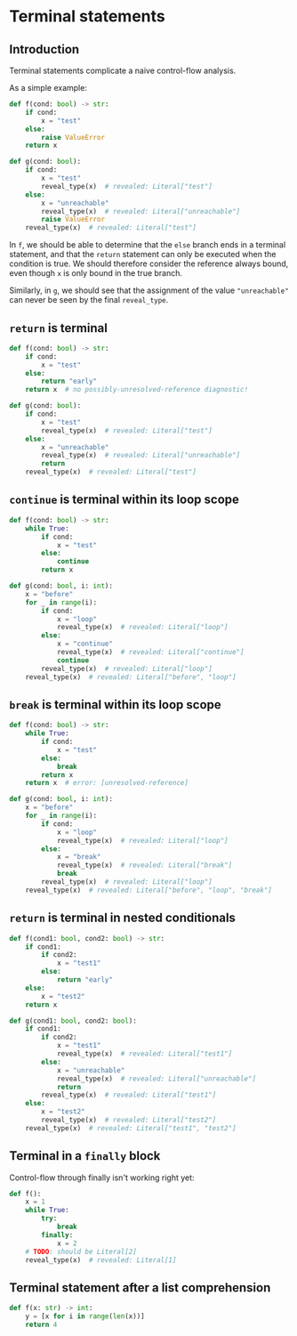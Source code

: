 # Terminal statements

## Introduction

Terminal statements complicate a naive control-flow analysis.

As a simple example:

```py
def f(cond: bool) -> str:
    if cond:
        x = "test"
    else:
        raise ValueError
    return x

def g(cond: bool):
    if cond:
        x = "test"
        reveal_type(x)  # revealed: Literal["test"]
    else:
        x = "unreachable"
        reveal_type(x)  # revealed: Literal["unreachable"]
        raise ValueError
    reveal_type(x)  # revealed: Literal["test"]
```

In `f`, we should be able to determine that the `else` branch ends in a terminal statement, and that
the `return` statement can only be executed when the condition is true. We should therefore consider
the reference always bound, even though `x` is only bound in the true branch.

Similarly, in `g`, we should see that the assignment of the value `"unreachable"` can never be seen
by the final `reveal_type`.

## `return` is terminal

```py
def f(cond: bool) -> str:
    if cond:
        x = "test"
    else:
        return "early"
    return x  # no possibly-unresolved-reference diagnostic!

def g(cond: bool):
    if cond:
        x = "test"
        reveal_type(x)  # revealed: Literal["test"]
    else:
        x = "unreachable"
        reveal_type(x)  # revealed: Literal["unreachable"]
        return
    reveal_type(x)  # revealed: Literal["test"]
```

## `continue` is terminal within its loop scope

```py
def f(cond: bool) -> str:
    while True:
        if cond:
            x = "test"
        else:
            continue
        return x

def g(cond: bool, i: int):
    x = "before"
    for _ in range(i):
        if cond:
            x = "loop"
            reveal_type(x)  # revealed: Literal["loop"]
        else:
            x = "continue"
            reveal_type(x)  # revealed: Literal["continue"]
            continue
        reveal_type(x)  # revealed: Literal["loop"]
    reveal_type(x)  # revealed: Literal["before", "loop"]
```

## `break` is terminal within its loop scope

```py
def f(cond: bool) -> str:
    while True:
        if cond:
            x = "test"
        else:
            break
        return x
    return x  # error: [unresolved-reference]

def g(cond: bool, i: int):
    x = "before"
    for _ in range(i):
        if cond:
            x = "loop"
            reveal_type(x)  # revealed: Literal["loop"]
        else:
            x = "break"
            reveal_type(x)  # revealed: Literal["break"]
            break
        reveal_type(x)  # revealed: Literal["loop"]
    reveal_type(x)  # revealed: Literal["before", "loop", "break"]
```

## `return` is terminal in nested conditionals

```py
def f(cond1: bool, cond2: bool) -> str:
    if cond1:
        if cond2:
            x = "test1"
        else:
            return "early"
    else:
        x = "test2"
    return x

def g(cond1: bool, cond2: bool):
    if cond1:
        if cond2:
            x = "test1"
            reveal_type(x)  # revealed: Literal["test1"]
        else:
            x = "unreachable"
            reveal_type(x)  # revealed: Literal["unreachable"]
            return
        reveal_type(x)  # revealed: Literal["test1"]
    else:
        x = "test2"
        reveal_type(x)  # revealed: Literal["test2"]
    reveal_type(x)  # revealed: Literal["test1", "test2"]
```

## Terminal in a `finally` block

Control-flow through finally isn't working right yet:

```py
def f():
    x = 1
    while True:
        try:
            break
        finally:
            x = 2
    # TODO: should be Literal[2]
    reveal_type(x)  # revealed: Literal[1]
```

## Terminal statement after a list comprehension

```py
def f(x: str) -> int:
    y = [x for i in range(len(x))]
    return 4
```

